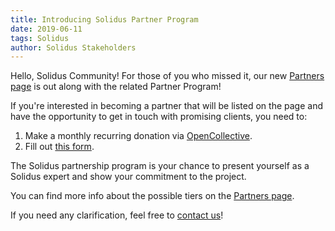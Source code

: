 ```yaml
---
title: Introducing Solidus Partner Program
date: 2019-06-11
tags: Solidus
author: Solidus Stakeholders
---
```


Hello, Solidus Community! For those of you who missed it, our new [Partners page](/partners) is out along with the related Partner Program!

If you're interested in becoming a partner that will be listed on the page and have the opportunity to get in touch with promising clients, you need to: 

1. Make a monthly recurring donation via [OpenCollective](https://opencollective.com/solidus).
2. Fill out [this form](https://solidus-ecommerce.typeform.com/to/D7tUGo).

The Solidus partnership program is your chance to present yourself as a Solidus expert and show your commitment to the project.

You can find more info about the possible tiers on the [Partners page](/partners).

If you need any clarification, feel free to [contact us](/contact)!